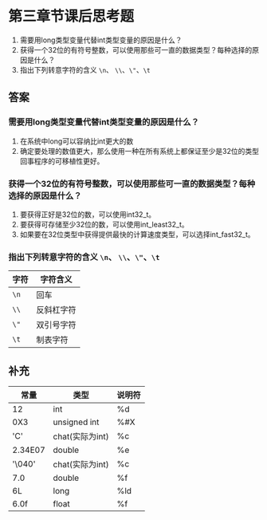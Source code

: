 # 第三章节课后思考题

1. 需要用long类型变量代替int类型变量的原因是什么？
2. 获得一个32位的有符号整数，可以使用那些可一直的数据类型？每种选择的原因是什么？
3. 指出下列转意字符的含义 `\n`、	`\\`、`\"`、`\t`
	
## 答案

### 需要用long类型变量代替int类型变量的原因是什么？
1. 在系统中long可以容纳比int更大的数
2. 确定要处理的数值更大，那么使用一种在所有系统上都保证至少是32位的类型回事程序的可移植性更好。

### 获得一个32位的有符号整数，可以使用那些可一直的数据类型？每种选择的原因是什么？
1. 要获得正好是32位的数，可以使用int32_t。
2. 要获得可存储至少32位的数，可以使用int_least32_t。
3. 如果要在32位类型中获得提供最快的计算速度类型，可以选择int_fast32_t。

### 指出下列转意字符的含义 `\n`、	`\\`、`\"`、`\t`

| 字符  | 字符含义  |
|------|----------|
| `\n` | 回车      |
| `\\` | 反斜杠字符 |
| `\"` | 双引号字符 |
| `\t` | 制表字符   |

## 补充

| 常量      | 类型          | 说明符 |
|----------|---------------|------|
| 12       | int           | %d  |
| 0X3      | unsigned int  | %#X |
| 'C'      | chat(实际为int)| %c  |
| 2.34E07  | double        | %e  |
| '\040'   | chat(实际为int)| %c  |
| 7.0      | double        | %f  |
| 6L       | long          | %ld |
| 6.0f     | float         | %f  |
